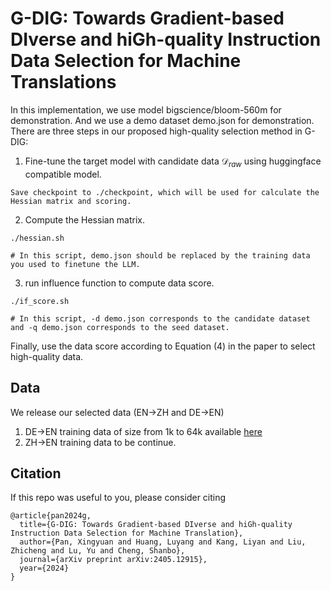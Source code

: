 # G-DIG: Towards Gradient-based DIverse and hiGh-quality Instruction Data Selection for Machine Translations

In this implementation, we use model bigscience/bloom-560m for demonstration. And we use a demo dataset demo.json for demonstration. There are three steps in our proposed high-quality selection method in G-DIG:

1. Fine-tune the target model with candidate data $\mathcal{D}_{raw}$ using huggingface compatible model.

```
Save checkpoint to ./checkpoint, which will be used for calculate the Hessian matrix and scoring.
```

2. Compute the Hessian matrix.

```
./hessian.sh

# In this script, demo.json should be replaced by the training data you used to finetune the LLM.
```

3. run influence function to compute data score.

``` 
./if_score.sh

# In this script, -d demo.json corresponds to the candidate dataset and -q demo.json corresponds to the seed dataset.
```

Finally, use the data score according to Equation (4) in the paper to select high-quality data.


## Data

We release our selected data (EN->ZH and DE->EN)

1. DE->EN training data of size from 1k to 64k available [here](https://drive.google.com/file/d/1aklM0Q7BV14tVZF8isQdqe_PbpEwHEv9/view)
2. ZH->EN training data to be continue.

## Citation

If this repo was useful to you, please consider citing

```
@article{pan2024g,
  title={G-DIG: Towards Gradient-based DIverse and hiGh-quality Instruction Data Selection for Machine Translation},
  author={Pan, Xingyuan and Huang, Luyang and Kang, Liyan and Liu, Zhicheng and Lu, Yu and Cheng, Shanbo},
  journal={arXiv preprint arXiv:2405.12915},
  year={2024}
}
```
